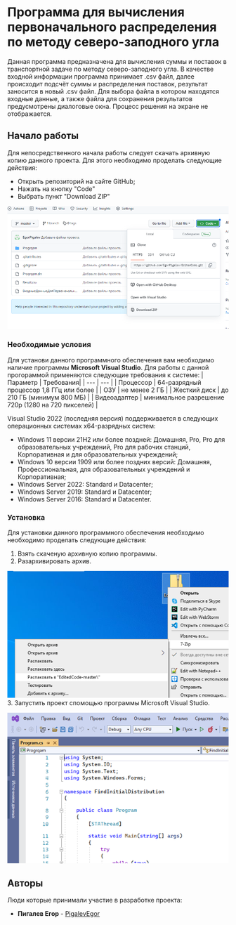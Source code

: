 # Программа для вычисления первоначального распределения по методу северо-заподного угла
Данная программа предназначена для вычисления суммы и поставок в транспортной задаче по методу северо-заподного угла. В качестве входной информации программа принимает .csv файл, далее происходит подсчёт суммы и распределения поставок, результат заносится в новый .csv файл. Для выбора файла в котором находятся входные данные, а также файла для сохранения результатов предусмотрены диалоговые окна. Процесс решения на экране не отображается.
## Начало работы
Для непосредственного начала работы следует скачать архивную копию данного проекта. Для этого необходимо проделать следующие действия:
+ Открыть репозиторий на сайте GitHub;
+ Нажать на кнопку "Code"
+ Выбрать пункт "Download ZIP"

![logo](https://github.com/EgorPigalev/EditedCode/blob/master/Progrqam/Image/download%20location.png)
### Необходимые условия
Для установи данного программного обеспечения вам необходимо наличие программы **Microsoft Visual Studio**.
Для работы с данной прогораммой применяются следующие требования к системе:
| Параметр | Требования|
| --- | --- |
| Процессор | 64-разрядный процессор 1,8 ГГц или более |
| ОЗУ | не менее 2 ГБ |
| Жесткий диск | до 210 ГБ (минимум 800 МБ) |
| Видеоадаптер | минимальное разрешение 720p (1280 на 720 пикселей) |

Visual Studio 2022 (последняя версия) поддерживается в следующих операционных системах x64-разрядных систем:
+ Windows 11 версии 21H2 или более поздней: Домашняя, Pro, Pro для образовательных учреждений, Pro для рабочих станций, Корпоративная и для образовательных учреждений;
+ Windows 10 версии 1909 или более поздних версий: Домашняя, Профессиональная, для образовательных учреждений и Корпоративная;
+ Windows Server 2022: Standard и Datacenter;
+ Windows Server 2019: Standard и Datacenter;
+ Windows Server 2016: Standard и Datacenter.
### Установка
Для установки данного программного обеспечения необходимо необходимо проделать следующие действия:
1. Взять скаченую архивную копию программы.
2. Разархивировать архив.

![logo](https://github.com/EgorPigalev/EditedCode/blob/master/Progrqam/Image/unzipping.png)
3. Запустить проект спомощью программы Microsoft Visual Studio.

![logo](https://github.com/EgorPigalev/EditedCode/blob/master/Progrqam/Image/launch%20program.png)
## Авторы
Люди которые принимали участие в разработке проекта:
* **Пигалев Егор** - [PigalevEgor](https://github.com/EgorPigalev)
